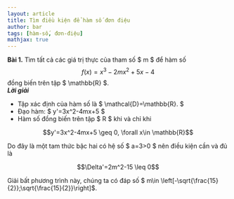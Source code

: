 ```yaml
---
layout: article
title: Tìm điều kiện để hàm số đơn điệu
author: bar
tags: [hàm-số, đơn-điệu]
mathjax: true
---
```

**Bài 1.** Tìm tất cả các giá trị thực của tham số $ m $ để hàm số $$ f(x)=x^3-2mx^2+5x-4$$ đồng biến trên tập $ \mathbb{R} $.  
***Lời giải***
* Tập xác định của hàm số là $ \mathcal{D}=\mathbb{R}. $
* Đạo hàm: $ y'=3x^2-4mx+5 $
* Hàm số đồng biến trên tập $ R $ khi và chỉ khi  
<p style="text-align: center;">$$y'=3x^2-4mx+5 \geq 0, \forall x\in \mathbb{R}$$</p>
Do đây là một tam thức bậc hai có hệ số $ a=3>0 $ nên điều kiện cần và đủ là  
<p align="center">$$\Delta'=2m^2-15 \leq 0$$</p> 
Giải bất phương trình này, chúng ta có đáp số $ m\in \left[-\sqrt{\frac{15}{2}};\sqrt{\frac{15}{2}}\right]$.